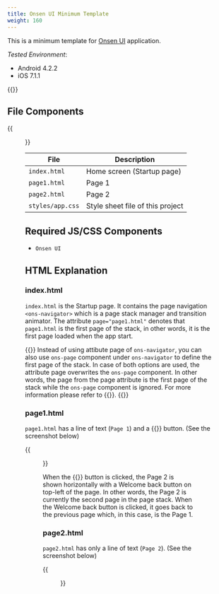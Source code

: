 ```yaml
---
title: Onsen UI Minimum Template
weight: 160
---
```


This is a minimum template for [Onsen UI](https://onsen.io/) application.

*Tested Environment*: 

- Android 4.2.2
- iOS 7.1.1

{{<iframeApp src="https://monaca.github.io/project-templates/7-ons-minimum/www/index.html">}}

## File Components                                           

{{<figure src="/images/sampleapp/onsen_ui_minimum_project/minimum_1.png">}}   

File | Description
-----|-------
`index.html` | Home screen (Startup page)
`page1.html` | Page 1
`page2.html` | Page 2
`styles/app.css` | Style sheet file of this project

## Required JS/CSS Components

- `Onsen UI`                                       
  
## HTML Explanation                                 

### index.html                                       

`index.html` is the Startup page. It contains the page navigation
`<ons-navigator>` which is a page stack manager and transition animator.
The attribute `page="page1.html"` denotes that `page1.html` is the first
page of the stack, in other words, it is the first page loaded when the
app start.

{{<note>}}
  Instead of using attibute page of <code>ons-navigator</code>, you can also use <code>ons-page</code> component under <code>ons-navigator</code> to define the first page of the stack. In case of both options are used, the attribute page overwrites the <code>ons-page</code> component. In other words, the page from the page attribute is the first page of the stack while the <code>ons-page</code> component is ignored. For more information please refer to {{<link href="https://onsen.io/v2/api/js/ons-navigator.html#reference-detail" title="Onsen UI Documentation">}}.
{{</note>}}

### page1.html

`page1.html` has a line of text (`Page 1`) and a {{<guilabel name="Push Page 2">}} button. (See
the screenshot below)

{{<figure src="/images/sampleapp/onsen_ui_minimum_project/minimum_2.png" width="300">}}   

When the {{<guilabel name="Push Page 2">}} button is clicked, the Page 2 is shown horizontally
with a Welcome back button on top-left of the page. In other words, the
Page 2 is currently the second page in the page stack. When the Welcome
back button is clicked, it goes back to the previous page which, in this
case, is the Page 1.

### page2.html

`page2.html` has only a line of text (`Page 2`). (See the screenshot
below)

{{<figure src="/images/sampleapp/onsen_ui_minimum_project/minimum_3.png" width="300">}}   
